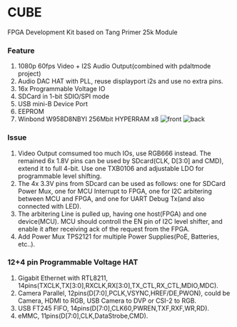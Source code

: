 # CUBE
FPGA Development Kit based on Tang Primer 25k Module

### Feature
1. 1080p 60fps Video + I2S Audio Output(combined with pdaltmode project)
2. Audio DAC HAT with PLL, reuse displayport i2s and use no extra pins.
3. 16x Programmable Voltage IO
4. SDCard in 1-bit SDIO/SPI mode
5. USB mini-B Device Port
6. EEPROM
7. Winbond W958D8NBYI 256Mbit HYPERRAM x8
![front](https://github.com/user-attachments/assets/abb218c1-7b0b-481c-92ce-c1d8ebb9a848)
![back](https://github.com/user-attachments/assets/daafba18-5fae-471a-bee7-6256036dffc9)

### Issue
1. Video Output comsumed too much IOs, use RGB666 instead. The remained 6x 1.8V pins can be used by SDcard(CLK, D[3:0] and CMD), extend it to full 4-bit. Use one TXB0106 and adjustable LDO for programmable level shifting.
2. The 4x 3.3V pins from SDcard can be used as follows: one for SDCard Power Mux, one for MCU Interrupt to FPGA, one for I2C arbitering between MCU and FPGA, and one for UART Debug Tx(and also connected with LED).
3. The arbitering Line is pulled up, having one host(FPGA) and one device(MCU). MCU should controll the EN pin of I2C level shifter, and enable it after receiving ack of the request from the FPGA.
4. Add Power Mux TPS2121 for multiple Power Supplies(PoE, Batteries, etc..).

### 12+4 pin Programmable Voltage HAT
1. Gigabit Ethernet with RTL8211, 14pins(TXCLK,TX[3:0],RXCLK,RX[3:0],TX_CTL,RX_CTL,MDIO,MDC).
2. Camera Parallel, 12pins(D[7:0],PCLK,VSYNC,HREF/DE,PWON), could be Camera, HDMI to RGB, USB Camera to DVP or CSI-2 to RGB.
3. USB FT245 FIFO, 14pins(D[7:0],CLK60,PWREN,TXF,RXF,WR,RD).
4. eMMC, 11pins(D[7:0],CLK,DataStrobe,CMD).
